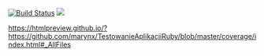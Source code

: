 [![Build Status](https://travis-ci.org/Marynx/TestowanieAplikacjiRuby.svg?branch=master)](https://travis-ci.org/Marynx/TestowanieAplikacjiRuby)
<a href="https://codeclimate.com/github/marynx/TestowanieAplikacjiRuby/maintainability"><img src="https://api.codeclimate.com/v1/badges/42865d30aafd1b0705f0/maintainability" /></a>

https://htmlpreview.github.io/?https://github.com/marynx/TestowanieAplikacjiRuby/blob/master/coverage/index.html#_AllFiles
